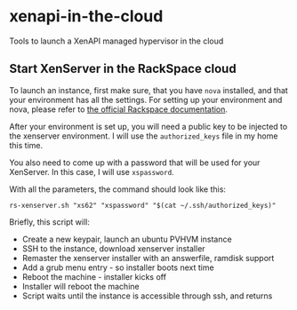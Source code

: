 xenapi-in-the-cloud
===================

Tools to launch a XenAPI managed hypervisor in the cloud

## Start XenServer in the RackSpace cloud

To launch an instance, first make sure, that you have `nova` installed, and
that your environment has all the settings. For setting up your environment
and nova, please refer to [the official Rackspace documentation](http://docs.rackspace.com/servers/api/v2/cs-gettingstarted/content/section_gs_install_nova.html).

After your environment is set up, you will need a public key to be injected
to the xenserver environment. I will use the `authorized_keys` file in my home
this time.

You also need to come up with a password that will be used for your XenServer.
In this case, I will use `xspassword`.

With all the parameters, the command should look like this:

    rs-xenserver.sh "xs62" "xspassword" "$(cat ~/.ssh/authorized_keys)"

Briefly, this script will:

 - Create a new keypair, launch an ubuntu PVHVM instance
 - SSH to the instance, download xenserver installer
 - Remaster the xenserver installer with an answerfile, ramdisk support
 - Add a grub menu entry - so installer boots next time
 - Reboot the machine - installer kicks off
 - Installer will reboot the machine
 - Script waits until the instance is accessible through ssh, and returns

